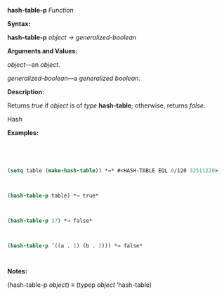 **hash-table-p** *Function* 



**Syntax:** 



**hash-table-p** *object → generalized-boolean* 



**Arguments and Values:** 



*object*—an *object*. 



*generalized-boolean*—a *generalized boolean*. 



**Description:** 



Returns *true* if *object* is of *type* **hash-table**; otherwise, returns *false*. 



Hash 



 



 



**Examples:**
```lisp
 



(setq table (make-hash-table)) *→* #<HASH-TABLE EQL 0/120 32511220> 



(hash-table-p table) *→ true* 



(hash-table-p 37) *→ false* 



(hash-table-p ’((a . 1) (b . 2))) *→ false* 




```
**Notes:** 



(hash-table-p *object*) *≡* (typep *object* ’hash-table) 



